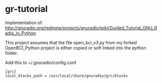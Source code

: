 # gr-tutorial

Implementation of:
http://gnuradio.org/redmine/projects/gnuradio/wiki/Guided_Tutorial_GNU_Radio_in_Python

This project assumes that the file open_bci_v3.py from my forked OpenBCI_Python project is either copied or soft linked into the python folder.

Add this to ~/.gnuradio/config.conf

```
[grc]
local_blocks_path = /usr/local/share/gnuradio/grc/blocks
```
